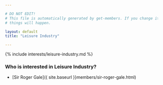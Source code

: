 ```yaml
---

# DO NOT EDIT!
# This file is automatically generated by get-members. If you change it, bad
# things will happen.

layout: default
title: "Leisure Industry"

---
```


{% include interests/leisure-industry.md %}

### Who is interested in Leisure Industry?


* [Sir Roger Gale]({ site.baseurl }}members/sir-roger-gale.html)
